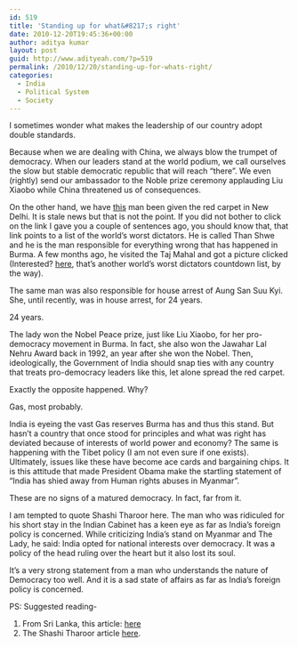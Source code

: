 ```yaml
---
id: 519
title: 'Standing up for what&#8217;s right'
date: 2010-12-20T19:45:36+00:00
author: aditya kumar
layout: post
guid: http://www.adityeah.com/?p=519
permalink: /2010/12/20/standing-up-for-whats-right/
categories:
  - India
  - Political System
  - Society
---
```

I sometimes wonder what makes the leadership of our country adopt double standards.

Because when we are dealing with China, we always blow the trumpet of democracy. When our leaders stand at the world podium, we call ourselves the slow but stable democratic republic that will reach &#8220;there&#8221;. We even (rightly) send our ambassador to the Noble prize ceremony applauding Liu Xiaobo while China threatened us of consequences. 

On the other hand, we have [this](http://www.life.com/image/2628464/in-gallery/22899#index/16) man been given the red carpet in New Delhi. It is stale news but that is not the point. If you did not bother to click on the link I gave you a couple of sentences ago, you should know that, that link points to a list of the world&#8217;s worst dictators. He is called Than Shwe and he is the man responsible for everything wrong that has happened in Burma. A few months ago, he visited the Taj Mahal and got a picture clicked (Interested? [here](http://news.rediff.com/slide-show/2010/jul/28/slide-show-1-the-worst-dictators-in-the-world.htm), that&#8217;s another world&#8217;s worst dictators countdown list, by the way). 

The same man was also responsible for house arrest of Aung San Suu Kyi. She, until recently, was in house arrest, for 24 years. 

24 years.

The lady won the Nobel Peace prize, just like Liu Xiaobo, for her pro-democracy movement in Burma. In fact, she also won the Jawahar Lal Nehru Award back in 1992, an year after she won the Nobel. Then, ideologically, the Government of India should snap ties with any country that treats pro-democracy leaders like this, let alone spread the red carpet.

Exactly the opposite happened. Why? 

Gas, most probably.

India is eyeing the vast Gas reserves Burma has and thus this stand. But hasn&#8217;t a country that once stood for principles and what was right has deviated because of interests of world power and economy? The same is happening with the Tibet policy (I am not even sure if one exists). Ultimately, issues like these have become ace cards and bargaining chips. It is this attitude that made President Obama make the startling statement of &#8220;India has shied away from Human rights abuses in Myanmar&#8221;. 

These are no signs of a matured democracy. In fact, far from it.

I am tempted to quote Shashi Tharoor here. The man who was ridiculed for his short stay in the Indian Cabinet has a keen eye as far as India&#8217;s foreign policy is concerned. While criticizing India&#8217;s stand on Myanmar and The Lady, he said: India opted for national interests over democracy. It was a policy of the head ruling over the heart but it also lost its soul.

It&#8217;s a very strong statement from a man who understands the nature of Democracy too well. And it is a sad state of affairs as far as India&#8217;s foreign policy is concerned. 

PS: Suggested reading-

1. From Sri Lanka, this article: [here](http://www.thesundayleader.lk/2010/11/21/can-soulless-india-help-aung-suu-kyi/)  
2. The Shashi Tharoor article [here](http://tharoor.in/press/burma-india%E2%80%99s-bad-neighbor-policy/).